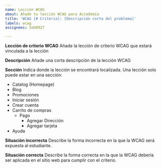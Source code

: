 ```yaml
---
name: Lección WCAG
about: Añade tu lección WCAG para Accedemia
title: 'WCAG [# Criterio]: [Descripción corta del problema]'
labels: wcag
assignees: Seb0927

---
```


**Lección de criterio WCAG**
Añade la lección de criterio WCAG que estará vinculada a la lección

**Descripción**
Añade una corta descripción de la lección WCAG

**Sección**
Indica donde la lección se encontrará localizada. Una lección solo puede estar en una sección:
- Catalog (Homepage)
- Blog
- Promociones
- Iniciar sesión
- Crear cuenta
- Carrito de compras
  - Pago
    - Agregar Dirección
    - Agregar tarjeta
- Ayuda

**Situación incorrecta**
Describe la forma incorrecta en la que la WCAG será expuesta al estudiante.

**Situación correcta**
Describe la forma correcta en la que la WCAG debería ser aplicada en el sitio web para cumplir con el criterio.
